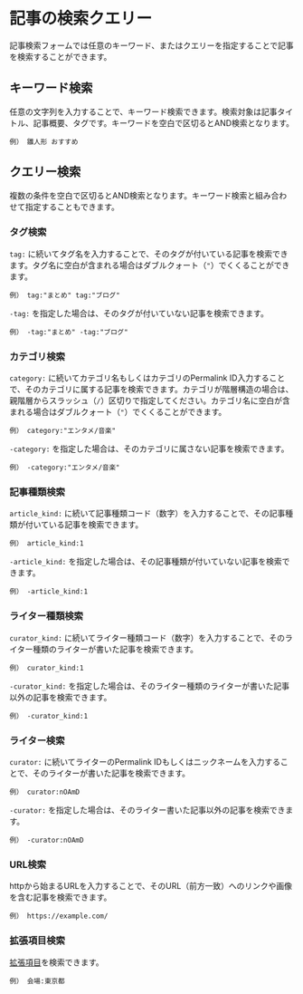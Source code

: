 # 記事の検索クエリー

記事検索フォームでは任意のキーワード、またはクエリーを指定することで記事を検索することができます。

## キーワード検索

任意の文字列を入力することで、キーワード検索できます。検索対象は記事タイトル、記事概要、タグです。キーワードを空白で区切るとAND検索となります。

~~~
例） 雛人形 おすすめ
~~~

## クエリー検索

複数の条件を空白で区切るとAND検索となります。キーワード検索と組み合わせて指定することもできます。

### タグ検索

`tag:` に続いてタグ名を入力することで、そのタグが付いている記事を検索できます。タグ名に空白が含まれる場合はダブルクォート（`"`）でくくることができます。

~~~
例） tag:"まとめ" tag:"ブログ"
~~~

`-tag:` を指定した場合は、そのタグが付いていない記事を検索できます。

~~~
例） -tag:"まとめ" -tag:"ブログ"
~~~

### カテゴリ検索

`category:` に続いてカテゴリ名もしくはカテゴリのPermalink ID入力することで、そのカテゴリに属する記事を検索できます。カテゴリが階層構造の場合は、親階層からスラッシュ（`/`）区切りで指定してください。カテゴリ名に空白が含まれる場合はダブルクォート（`"`）でくくることができます。

~~~
例） category:"エンタメ/音楽"
~~~

`-category:` を指定した場合は、そのカテゴリに属さない記事を検索できます。

~~~
例） -category:"エンタメ/音楽"
~~~

### 記事種類検索

`article_kind:` に続いて記事種類コード（数字）を入力することで、その記事種類が付いている記事を検索できます。

~~~
例） article_kind:1
~~~

`-article_kind:` を指定した場合は、その記事種類が付いていない記事を検索できます。

~~~
例） -article_kind:1
~~~

### ライター種類検索

`curator_kind:` に続いてライター種類コード（数字）を入力することで、そのライター種類のライターが書いた記事を検索できます。

~~~
例） curator_kind:1
~~~

`-curator_kind:` を指定した場合は、そのライター種類のライターが書いた記事以外の記事を検索できます。

~~~
例） -curator_kind:1
~~~

### ライター検索

`curator:` に続いてライターのPermalink IDもしくはニックネームを入力することで、そのライターが書いた記事を検索できます。

~~~
例） curator:nOAmD
~~~

`-curator:` を指定した場合は、そのライター書いた記事以外の記事を検索できます。

~~~
例） -curator:nOAmD
~~~

### URL検索

httpから始まるURLを入力することで、そのURL（前方一致）へのリンクや画像を含む記事を検索できます。

~~~
例） https://example.com/
~~~

### 拡張項目検索

[拡張項目](../article_settings/#appends)を検索できます。

~~~
例） 会場:東京都
~~~
